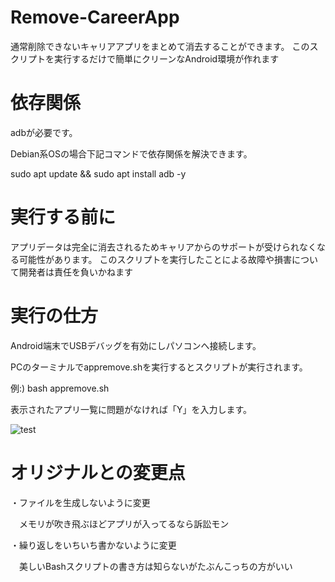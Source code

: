 # Remove-CareerApp

通常削除できないキャリアアプリをまとめて消去することができます。
このスクリプトを実行するだけで簡単にクリーンなAndroid環境が作れます

# 依存関係

adbが必要です。

Debian系OSの場合下記コマンドで依存関係を解決できます。

sudo apt update && sudo apt install adb -y

# 実行する前に

アプリデータは完全に消去されるためキャリアからのサポートが受けられなくなる可能性があります。
このスクリプトを実行したことによる故障や損害について開発者は責任を負いかねます

# 実行の仕方

Android端末でUSBデバッグを有効にしパソコンへ接続します。

PCのターミナルでappremove.shを実行するとスクリプトが実行されます。

例:) bash appremove.sh

表示されたアプリ一覧に問題がなければ「Y」を入力します。

![test](Docs/removeapp.png)

# オリジナルとの変更点

・ファイルを生成しないように変更

　メモリが吹き飛ぶほどアプリが入ってるなら訴訟モン
 
 
・繰り返しをいちいち書かないように変更

　美しいBashスクリプトの書き方は知らないがたぶんこっちの方がいい
